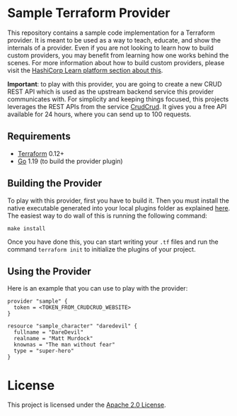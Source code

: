 Sample Terraform Provider
=========================

This repository contains a sample code implementation for a Terraform provider. It is meant to be used as a way to teach, educate, and show the internals of a provider. Even if you are not looking to learn how to build custom providers, you may benefit from learning how one works behind the scenes. For more information about how to build custom providers, please visit the [HashiCorp Learn platform section about this](https://learn.hashicorp.com/tutorials/terraform/provider-use?in=terraform/providers).

**Important**: to play with this provider, you are going to create a new CRUD REST API which is used as the upstream backend service this provider communicates with. For simplicity and keeping things focused, this projects leverages the REST APIs from the service [CrudCrud](https://crudcrud.com). It gives you a free API available for 24 hours, where you can send up to 100 requests.

Requirements
------------

- [Terraform](https://www.terraform.io/downloads.html) 0.12+
- [Go](https://golang.org/doc/install) 1.19 (to build the provider plugin)

Building the Provider
----------------------

To play with this provider, first you have to build it. Then you must install the native executable generated into your local plugins folder as explained [here](https://www.terraform.io/docs/plugins/basics.html#installing-a-plugin). The easiest way to do wall of this is running the following command:

```console
make install
```

Once you have done this, you can start writing your `.tf` files and run the command `terraform init` to initialize the plugins of your project.

Using the Provider
----------------------

Here is an example that you can use to play with the provider:

```
provider "sample" {
  token = <TOKEN_FROM_CRUDCRUD_WEBSITE>
}

resource "sample_character" "daredevil" {
  fullname = "DareDevil"
  realname = "Matt Murdock"
  knownas = "The man without fear"
  type = "super-hero"
}
```

# License

This project is licensed under the [Apache 2.0 License](./LICENSE).
